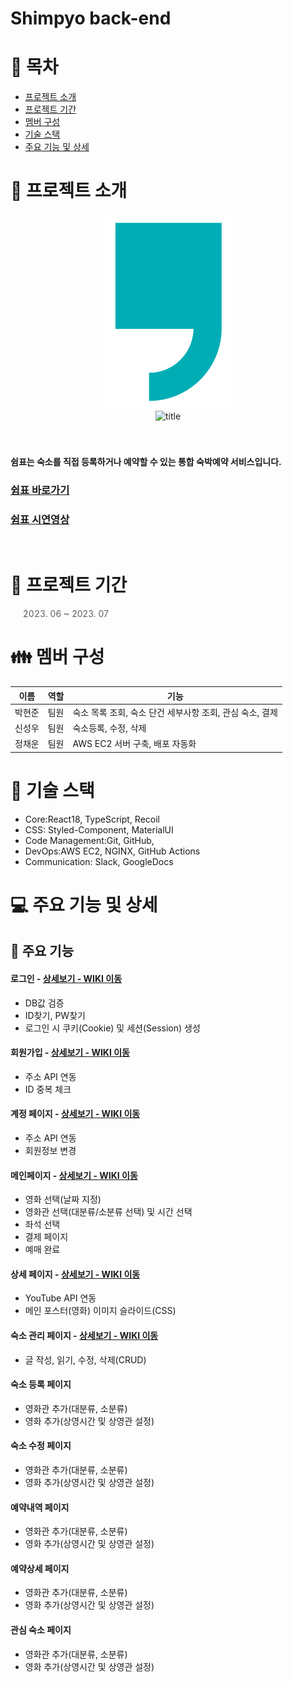 # Shimpyo back-end

# 📑 목차

- [프로젝트 소개](#-프로젝트-소개)
- [프로젝트 기간](#-프로젝트-기간)
- [멤버 구성](#-멤버-구성)
- [기술 스택](#-기술-스택)
- [주요 기능 및 상세](#-주요-기능-및-상세)

# 👋 프로젝트 소개

<div align="center">
  <img width="200" alt="image" src="./public/images/logo2.svg">
</div>
<div align="center">
<img width="150" alt="title" src="https://github.com/Project-Shimpyo/backend/assets/75010360/d942775d-9552-4e6f-a44a-598cdde4bc3a">
</div>
<br></br>
  
#### 쉼표는 숙소를 직접 등록하거나 예약할 수 있는 통합 숙박예약 서비스입니다.

### [쉼표 바로가기](https://shimpyo.o-r.kr/)

### [쉼표 시연영상](https://www.youtube.com/watch?v=RbrhiM4ybgI)

<br/>

# 📅 프로젝트 기간

> 2023. 06 ~ 2023. 07

# 👪 멤버 구성

| 이름  | 역할  | 기능                              |
|-----|-----|---------------------------------|
| 박현준 | 팀원  | 숙소 목록 조회, 숙소 단건 세부사항 조회, 관심 숙소, 결제 |
| 신성우 | 팀원  | 숙소등록, 수정, 삭제 |
| 정채운 | 팀원  | AWS EC2 서버 구축, 배포 자동화 |

# 🔧 기술 스택

- Core:React18, TypeScript, Recoil
- CSS: Styled-Component, MaterialUI
- Code Management:Git, GitHub, 
- DevOps:AWS EC2, NGINX, GitHub Actions
- Communication: Slack, GoogleDocs 

# 💻 주요 기능 및 상세

## 📌 주요 기능
#### 로그인 - <a href="https://github.com/Project-Shimpyo/front/wiki/%EC%8B%A0%EC%84%B1%EC%9A%B0" >상세보기 - WIKI 이동</a>
- DB값 검증
- ID찾기, PW찾기
- 로그인 시 쿠키(Cookie) 및 세션(Session) 생성
#### 회원가입 - <a href="https://github.com/chaehyuenwoo/SpringBoot-Project-MEGABOX/wiki/%EC%A3%BC%EC%9A%94-%EA%B8%B0%EB%8A%A5-%EC%86%8C%EA%B0%9C(Member)" >상세보기 - WIKI 이동</a>
- 주소 API 연동
- ID 중복 체크
#### 계정 페이지 - <a href="https://github.com/chaehyuenwoo/SpringBoot-Project-MEGABOX/wiki/%EC%A3%BC%EC%9A%94-%EA%B8%B0%EB%8A%A5-%EC%86%8C%EA%B0%9C(Member)" >상세보기 - WIKI 이동</a>
- 주소 API 연동
- 회원정보 변경

#### 메인페이지 - <a href="https://github.com/chaehyuenwoo/SpringBoot-Project-MEGABOX/wiki/%EC%A3%BC%EC%9A%94-%EA%B8%B0%EB%8A%A5-%EC%86%8C%EA%B0%9C(%EC%98%81%ED%99%94-%EC%98%88%EB%A7%A4)" >상세보기 - WIKI 이동</a>
- 영화 선택(날짜 지정)
- 영화관 선택(대분류/소분류 선택) 및 시간 선택
- 좌석 선택
- 결제 페이지
- 예매 완료
#### 상세 페이지 - <a href="https://github.com/chaehyuenwoo/SpringBoot-Project-MEGABOX/wiki/%EC%A3%BC%EC%9A%94-%EA%B8%B0%EB%8A%A5-%EC%86%8C%EA%B0%9C(%EB%A9%94%EC%9D%B8-Page)" >상세보기 - WIKI 이동</a>
- YouTube API 연동
- 메인 포스터(영화) 이미지 슬라이드(CSS)
#### 숙소 관리 페이지 - <a href="" >상세보기 - WIKI 이동</a> 
- 글 작성, 읽기, 수정, 삭제(CRUD)

#### 숙소 등록 페이지 
- 영화관 추가(대분류, 소분류)
- 영화 추가(상영시간 및 상영관 설정)

#### 숙소 수정 페이지 
- 영화관 추가(대분류, 소분류)
- 영화 추가(상영시간 및 상영관 설정)

#### 예약내역 페이지 
- 영화관 추가(대분류, 소분류)
- 영화 추가(상영시간 및 상영관 설정)

#### 예약상세 페이지 
- 영화관 추가(대분류, 소분류)
- 영화 추가(상영시간 및 상영관 설정)

#### 관심 숙소 페이지 
- 영화관 추가(대분류, 소분류)
- 영화 추가(상영시간 및 상영관 설정)
